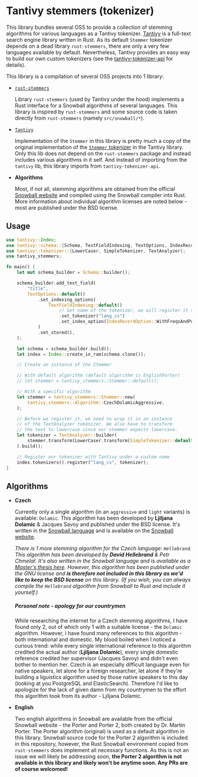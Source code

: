 
# Tantivy stemmers (tokenizer)

This library bundles several OSS to provide a collection of stemming algorithms for various languages as a Tantivy tokenizer. [Tantivy](https://github.com/quickwit-oss/tantivy) is a full-text search engine library written in Rust. As its default `Stemmer` tokenizer depends on a dead library `rust-stemmers`, there are only a very few languages available by default. Nevertheless, Tantivy provides an easy way to build our own custom tokenizers (see the [tantivy-tokenizer-api](https://crates.io/crates/tantivy-tokenizer-api) for details).

This library is a compilation of several OSS projects into 1 library:
- [`rust-stemmers`](https://github.com/CurrySoftware/rust-stemmers)

  Library `rust-stemmers` (used by Tantivy under the hood) implements a Rust interface for a Snowball algorithms of several languages. This library is inspired by `rust-stemmers` and some source code is taken directly from `rust-stemmers` (namely `src/snowball/*`).
- [`Tantivy`](https://github.com/quickwit-oss/tantivy)

  Implementation of the `Stemmer` in this library is pretty much a copy of the original implementation of the [`Stemmer` tokenizer](https://github.com/quickwit-oss/tantivy/blob/main/src/tokenizer/stemmer.rs) in the Tantivy library. Only this lib does not depend on the `rust-stemmers` package and instead includes various algorithms in it self. And instead of importing from the `tantivy` lib, this library imports from `tantivy-tokenizer-api`.
- **Algorithms**

  Most, if not all, stemming algorithms are obtained from the official [Snowball website](https://snowballstem.org/) and compiled using the Snowball compiler into Rust. More information about individual algorithm licenses are noted below - most are published under the BSD license.

## Usage

```rust
use tantivy::Index;
use tantivy::schema::{Schema, TextFieldIndexing, TextOptions, IndexRecordOption};
use tantivy::tokenizer::{LowerCaser, SimpleTokenizer, TextAnalyzer};
use tantivy_stemmers;

fn main() {
    let mut schema_builder = Schema::builder();

    schema_builder.add_text_field(
        "title",
        TextOptions::default()
            .set_indexing_options(
                TextFieldIndexing::default()
                    // Set name of the tokenizer, we will register it shortly
                    .set_tokenizer("lang_cs")
                    .set_index_option(IndexRecordOption::WithFreqsAndPositions),
            )
            .set_stored(),
    );

    let schema = schema_builder.build();
    let index = Index::create_in_ram(schema.clone());

    // Create an instance of the Stemmer

    // With default algorithm (default algorithm is EnglishPorter)
    // let stemmer = tantivy_stemmers::Stemmer::default();

    // With a specific algorithm
    let stemmer = tantivy_stemmers::Stemmer::new(
        tantivy_stemmers::Algorithm::CzechDolamicAggressive,
    );

    // Before we register it, we need to wrap it in an instance
    // of the TextAnalyzer tokenizer. We also have to transform
    // the text to lowercase since our stemmer expects lowercase.
    let tokenizer = TextAnalyzer::builder(
        stemmer.transform(LowerCaser.transform(SimpleTokenizer::default())),
    ).build();

    // Register our tokenizer with Tantivy under a custom name
    index.tokenizers().register("lang_cs", tokenizer);
}
```

## Algorithms

- **Czech**

  Currently only a single algorithm (in an `aggressive` and `light` variants) is available: `Dolamic`. This algorithm has been developed by **Ljiljana Dolamic** & Jacques Savoy and published under the BSD license. It's written in the [Snowball language](https://snowballstem.org/) and is available on the [Snowball website](https://snowballstem.org/algorithms/czech/stemmer.html).

  *There is 1 more stemming algorithm for the Czech language: `Hellebrand`. This algorithm has been developed by **David Hellebrand** & Petr Chmelař. It's also written in the Snowball language and is available as a [Master's thesis here](https://www.fit.vut.cz/research/product/133). However, this algorithm has been published under the GNU license and **is therefore not included in this library as we'd like to keep the BSD license** on this library. (If you wish, you can always compile the `Hellebrand` algorithm from Snowball to Rust and include it yourself.)*

  ##### Personal note - apology for our countrymen

  While researching the internet for a Czech stemming algorithms, I have found only 2, out of which only 1 with a suitable license - the `Dolamic` algorithm. However, I have found many references to this algorithm - both international and domestic. My blood boiled when I noticed a curious trend: while every single international reference to this algorithm credited the actual author (**Ljiljana Dolamic**), every single domestic reference credited her supervisor (Jacques Savoy) and didn't even bother to mention her. Czech is an especially difficult language even for native speakers, let alone for a foreign researcher, let alone if they're building a liguistics algorithm used by those native speakers to this day (looking at you PostgreSQL and ElasticSearch). Therefore I'd like to apologize for the lack of given damn from my countrymen to the effort this algorithm took from its author - Ljiljana Dolamic.

- **English**

  Two english algorithms in Snowball are available from the official Snowball website - the Porter and Porter 2, both created by Dr. Martin Porter. The Porter algorithm (original) is used as a default algorithm in this library. Snowball source code for the Porter 2 algorithm is included in this repository, however, the Rust Snowball environment copied from `rust-stemmers` does implement all necessary functions. As this is not an issue we will likely be addressing soon, **the Porter 2 algorithm is not available in this library and likely won't be anytime soon. Any PRs are of course welcomed!**
